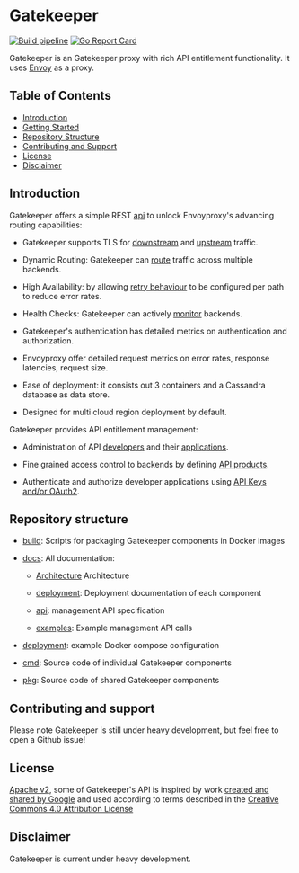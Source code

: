 # Gatekeeper

[![Build pipeline](https://github.com/erikbos/gatekeeper/workflows/Build%20pipeline/badge.svg)](https://github.com/erikbos/gatekeeper/actions?query=workflow%3A%22Build+pipeline%22)
[![Go Report Card](https://goreportcard.com/badge/github.com/erikbos/gatekeeper)](https://goreportcard.com/report/github.com/erikbos/gatekeeper)

Gatekeeper is an Gatekeeper proxy with rich API entitlement functionality. It uses [Envoy](https://www.envoyproxy.io/) as a proxy.

## Table of Contents

* [Introduction](#introduction)
* [Getting Started](#getting-started)
* [Repository Structure](#repository-structure)
* [Contributing and Support](#contributing-and-support)
* [License](#license)
* [Disclaimer](#disclaimer)

## Introduction

Gatekeeper offers a simple REST [api](docs/api/README.md) to unlock Envoyproxy's advancing routing capabilities:

* Gatekeeper supports TLS for [downstream](docs/api/listener.md) and [upstream](docs/api/cluster.md) traffic.

* Dynamic Routing: Gatekeeper can [route](docs/api/route.md) traffic across multiple backends.

* High Availability: by allowing [retry behaviour](docs/api/route.md) to be configured per path to reduce error rates.

* Health Checks: Gatekeeper can actively [monitor](docs/api/cluster.md) backends.

* Gatekeeper's authentication has detailed metrics on authentication and authorization.

* Envoyproxy offer detailed request metrics on error rates, response latencies, request size.

* Ease of deployment: it consists out 3 containers and a Cassandra database as data store.

* Designed for multi cloud region deployment by default.

Gatekeeper provides API entitlement management:

* Administration of API [developers](docs/api/developer.md) and their [applications](docs/api/developerapp.md).

* Fine grained access control to backends by defining [API products](docs/api/apiproduct.md).

* Authenticate and authorize developer applications using [API Keys and/or OAuth2](docs/api/key.md).

## Repository structure

* [build](build): Scripts for packaging Gatekeeper components in Docker images

* [docs](docs): All documentation:

  * [Architecture](docs/deployment/architecture.md) Architecture

  * [deployment](docs/deployment/README.md): Deployment documentation of each component

  * [api](docs/api/README.md): management API specification

  * [examples](docs/api/examples/README.md): Example management API calls

* [deployment](deployment/docker/README.md): example Docker compose configuration

* [cmd](cmd): Source code of individual Gatekeeper components

* [pkg](pkg): Source code of shared Gatekeeper components

## Contributing and support

Please note Gatekeeper is still under heavy development, but feel free to open a Github issue!

## License

[Apache v2](LICENSE), some of Gatekeeper's API is inspired by work [created and shared by Google](https://docs.apigee.com/reference/apis/apigee/rest/) and used according to terms described in the [Creative Commons 4.0 Attribution License](https://creativecommons.org/licenses/by/4.0/)

## Disclaimer

Gatekeeper is current under heavy development.
